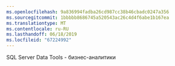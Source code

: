```yaml
---
ms.openlocfilehash: 9a836994fadba26cd987cc38b46cbadc0247a356
ms.sourcegitcommit: 1bbbbb8686745a520543ac26c4d4f6abe1b167ea
ms.translationtype: MT
ms.contentlocale: ru-RU
ms.lasthandoff: 06/18/2019
ms.locfileid: "67224992"
---
```

SQL Server Data Tools \- бизнес-аналитики
